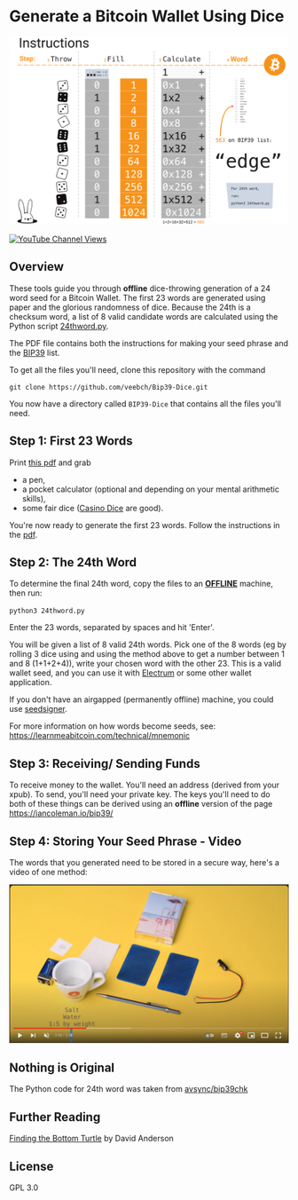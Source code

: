 # Generate a Bitcoin Wallet Using Dice

![outline](images/rolls.png)


[![YouTube Channel Views](https://img.shields.io/youtube/channel/views/UCz5BOU9J9pB_O0B8-rDjCWQ?label=YouTube&style=social)](https://www.youtube.com/channel/UCz5BOU9J9pB_O0B8-rDjCWQ)
## Overview

These tools guide you through **offline** dice-throwing generation of a 24 word seed for a Bitcoin Wallet. The first 23 words are generated using paper and the glorious randomness of dice. Because the 24th is a checksum word, a list of 8 valid candidate words are calculated using the Python script [24thword.py](/24thword.py).

The PDF file contains both the instructions for making your seed phrase and the [BIP39](https://www.halborn.com/blog/post/what-is-a-bip39) list.

To get all the files you'll need, clone this repository with the command 

```
git clone https://github.com/veebch/Bip39-Dice.git
```
You now have a directory called `BIP39-Dice` that contains all the files you'll need.

## Step 1: First 23 Words

Print [this pdf](/BIP39DiceManualCalculator.pdf) and grab
- a pen, 
- a pocket calculator (optional and depending on your mental arithmetic skills),
- some fair dice ([Casino Dice](https://www.amazon.com/dice-casino-dice/b?ie=UTF8&node=13291921) are good).

You're now ready to generate the first 23 words. Follow the instructions in the  [pdf](/BIP39DiceManualCalculator.pdf).

## Step 2: The 24th Word

To determine the final 24th word, copy the files to an [**OFFLINE**](https://en.wikipedia.org/wiki/Air_gap_(networking)) machine, then run:

`python3 24thword.py`

Enter the 23 words, separated by spaces and hit 'Enter'.

You will be given a list of 8 valid 24th words. Pick one of the 8 words (eg by rolling 3 dice using and using the method above to get a number between 1 and 8 (1+1+2+4)), write your chosen word with the other 23. This is a valid wallet seed, and you can use it with [Electrum](http://electrum.org) or some other wallet application.

If you don't have an airgapped (permanently offline) machine, you could use [seedsigner](https://github.com/SeedSigner/seedsigner).

For more information on how words become seeds, see: https://learnmeabitcoin.com/technical/mnemonic

## Step 3: Receiving/ Sending Funds

To receive money to the wallet. You'll need an address (derived from your xpub). To send, you'll need your private key. The keys you'll need to do both of these things can be derived using an **offline** version of the page https://iancoleman.io/bip39/ 

## Step 4: Storing Your Seed Phrase - Video

The words that you generated need to be stored in a secure way, here's a video of one method:

[![Alt text](/images/videoetch.png)](https://www.youtube.com/watch?v=RVYHCVpeyEA)

    
## Nothing is Original

The Python code for 24th word was taken from [avsync/bip39chk](https://github.com/avsync/bip39chk)

## Further Reading

[Finding the Bottom Turtle](https://blog.dave.tf/post/finding-bottom-turtle/) by David Anderson

## License

GPL 3.0
